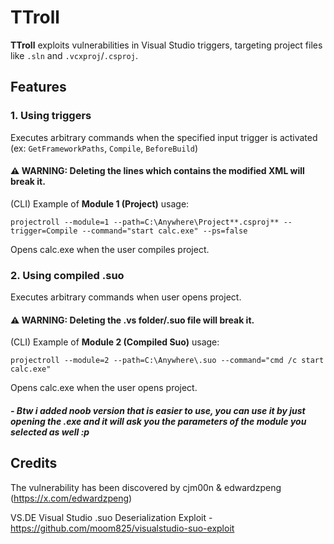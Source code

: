 # TTroll

**TTroll** exploits vulnerabilities in Visual Studio triggers, targeting project files like `.sln` and `.vcxproj`/`.csproj`.

## Features

### 1. **Using triggers**

Executes arbitrary commands when the specified input trigger is activated (ex: `GetFrameworkPaths`, `Compile`, `BeforeBuild`)

#### ⚠️ WARNING: Deleting the lines which contains the modified XML will break it.

(CLI) Example of **Module 1 (Project)** usage: 
```
projectroll --module=1 --path=C:\Anywhere\Project**.csproj** --trigger=Compile --command="start calc.exe" --ps=false
```
Opens calc.exe when the user compiles project.

### 2. **Using compiled .suo**
Executes arbitrary commands when user opens project.

#### ⚠️ WARNING: Deleting the .vs folder/.suo file will break it.

(CLI) Example of **Module 2 (Compiled Suo)** usage:
```
projectroll --module=2 --path=C:\Anywhere\.suo --command="cmd /c start calc.exe"
```
Opens calc.exe when the user opens project.

##### - Btw i added noob version that is easier to use, you can use it by just opening the .exe and it will ask you the parameters of the module you selected as well :p

## Credits
The vulnerability has been discovered by cjm00n & edwardzpeng (https://x.com/edwardzpeng)

VS.DE Visual Studio .suo Deserialization Exploit - https://github.com/moom825/visualstudio-suo-exploit
